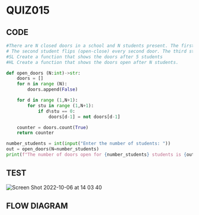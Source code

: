 # QUIZ015

## CODE
```.py
#There are N closed doors in a school and N students present. The first student opens each door.
# The second student flips (open-close) every second door. The third student flips every third door, and so on.
#SL Create a function that shows the doors after 5 students
#HL Create a function that shows the doors open after N students.

def open_doors (N:int)->str:
    doors = []
    for n in range (N):
        doors.append(False)

    for d in range (1,N+1):
        for stu in range (1,N+1):
            if d%stu == 0:
                doors[d-1] = not doors[d-1]

    counter = doors.count(True)
    return counter

number_students = int(input("Enter the number of students: "))
out = open_doors(N=number_students)
print(f"The number of doors open for {number_students} students is {out}.")
```

## TEST

![Screen Shot 2022-10-06 at 14 03 40](https://user-images.githubusercontent.com/111761417/194218618-9c1a9144-7116-4b93-9ef4-cf19cf395336.png)


## FLOW DIAGRAM
